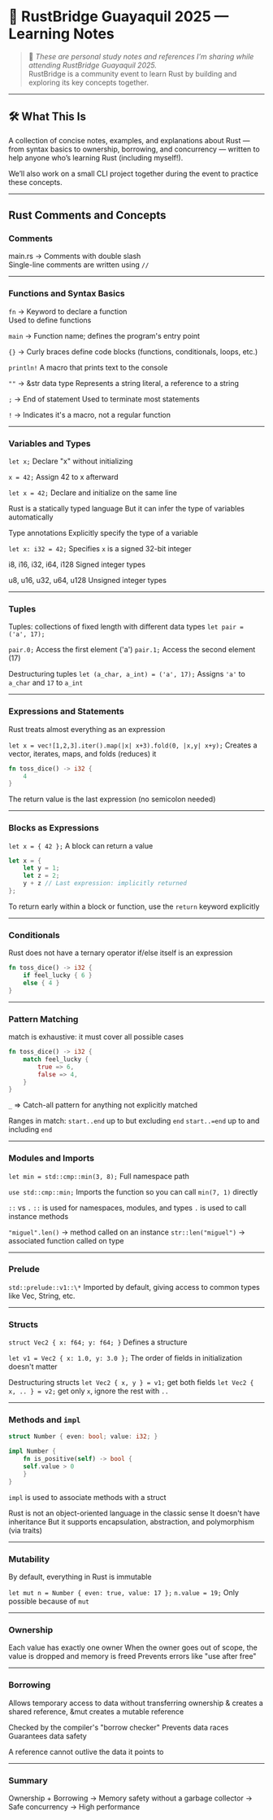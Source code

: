 # 🦀 RustBridge Guayaquil 2025 — Learning Notes

> 📌 _These are personal study notes and references I’m sharing while attending RustBridge Guayaquil 2025._  
> RustBridge is a community event to learn Rust by building and exploring its key concepts together.

---

## 🛠️ What This Is

A collection of concise notes, examples, and explanations about Rust — from syntax basics to ownership, borrowing, and concurrency — written to help anyone who’s learning Rust (including myself!).

We’ll also work on a small CLI project together during the event to practice these concepts.

---

## Rust Comments and Concepts

### Comments

main.rs -> Comments with double slash  
Single-line comments are written using `//`

---

### Functions and Syntax Basics

`fn` -> Keyword to declare a function  
Used to define functions

`main` -> Function name; defines the program's entry point

`{}` -> Curly braces define code blocks (functions, conditionals, loops, etc.)

`println!`
A macro that prints text to the console

`""` -> &str data type
Represents a string literal, a reference to a string

`;` -> End of statement
Used to terminate most statements

`!` -> Indicates it's a macro, not a regular function

---

### Variables and Types

`let x;` Declare "x" without initializing

`x = 42;` Assign 42 to x afterward

`let x = 42;`
Declare and initialize on the same line

Rust is a statically typed language
But it can infer the type of variables automatically

Type annotations
Explicitly specify the type of a variable

`let x: i32 = 42;`
Specifies `x` is a signed 32-bit integer

i8, i16, i32, i64, i128
Signed integer types

u8, u16, u32, u64, u128
Unsigned integer types

---

### Tuples

Tuples: collections of fixed length with different data types
`let pair = ('a', 17);`

`pair.0;` Access the first element ('a')
`pair.1;` Access the second element (17)

Destructuring tuples
`let (a_char, a_int) = ('a', 17);`
Assigns `'a'` to `a_char` and `17` to `a_int`

---

### Expressions and Statements

Rust treats almost everything as an expression

`let x = vec![1,2,3].iter().map(|x| x+3).fold(0, |x,y| x+y);`
Creates a vector, iterates, maps, and folds (reduces) it

```rust
fn toss_dice() -> i32 {
    4
}
```

The return value is the last expression (no semicolon needed)

---

### Blocks as Expressions

`let x = { 42 };`
A block can return a value

```rust
let x = {
    let y = 1;
    let z = 2;
    y + z // Last expression: implicitly returned
};
```

To return early within a block or function,
use the `return` keyword explicitly

---

### Conditionals

Rust does not have a ternary operator
if/else itself is an expression

```rust
fn toss_dice() -> i32 {
    if feel_lucky { 6 }
    else { 4 }
}
```

---

### Pattern Matching

match is exhaustive: it must cover all possible cases

```rust
fn toss_dice() -> i32 {
    match feel_lucky {
        true => 6,
        false => 4,
    }
}
```

`_` => Catch-all pattern for anything not explicitly matched

Ranges in match:
`start..end` up to but excluding `end`
`start..=end` up to and including `end`

---

### Modules and Imports

`let min = std::cmp::min(3, 8);`
Full namespace path

`use std::cmp::min;`
Imports the function so you can call `min(7, 1)` directly

`::` vs `.`
`::` is used for namespaces, modules, and types
`.` is used to call instance methods

`"miguel".len()` -> method called on an instance
`str::len("miguel")` -> associated function called on type

---

### Prelude

`std::prelude::v1::\*`
Imported by default, giving access to common types like Vec, String, etc.

---

### Structs

`struct Vec2 { x: f64; y: f64; }`
Defines a structure

`let v1 = Vec2 { x: 1.0, y: 3.0 };`
The order of fields in initialization doesn't matter

Destructuring structs
`let Vec2 { x, y } = v1;` get both fields
`let Vec2 { x, .. } = v2;` get only `x`, ignore the rest with `..`

---

### Methods and `impl`

```rust
struct Number { even: bool; value: i32; }

impl Number {
    fn is_positive(self) -> bool {
    self.value > 0
    }
}
```

`impl` is used to associate methods with a struct

Rust is not an object-oriented language in the classic sense
It doesn't have inheritance
But it supports encapsulation, abstraction, and polymorphism (via traits)

---

### Mutability

By default, everything in Rust is immutable

`let mut n = Number { even: true, value: 17 };`
`n.value = 19;` Only possible because of `mut`

---

### Ownership

Each value has exactly one owner
When the owner goes out of scope, the value is dropped and memory is freed
Prevents errors like "use after free"

---

### Borrowing

Allows temporary access to data without transferring ownership
& creates a shared reference, &mut creates a mutable reference

Checked by the compiler's "borrow checker"
Prevents data races
Guarantees data safety

A reference cannot outlive the data it points to

---

### Summary

Ownership + Borrowing
-> Memory safety without a garbage collector
-> Safe concurrency
-> High performance

